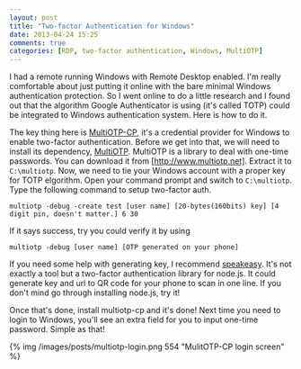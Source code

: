 ```yaml
---
layout: post
title: "Two-factor Authentication for Windows"
date: 2013-04-24 15:25
comments: true
categories: [RDP, two-factor authentication, Windows, MultiOTP]
---
```


I had a remote running Windows with Remote Desktop enabled. I'm really
comfortable about just putting it online with the bare minimal Windows
authentication protection. So I went online to do a little research and I found
out that the algorithm Google Authenticator is using (it's called TOTP) could
be integrated to Windows authentication system. Here is how to do it.

The key thing here is [MultiOTP-CP], it's a credential provider for Windows to
enable two-factor authentication. Before we get into that, we will need to
install its dependency, [MultiOTP]. MultiOTP is a library to deal with one-time
passwords. You can download it from [http://www.multiotp.net]. Extract it to
`C:\multiotp`. Now, we need to tie your Windows account with a proper key for
TOTP elgorithm. Open your command prompt and switch to `C:\multiotp`. Type the
following command to setup two-factor auth.

```
multiotp -debug -create test [user name] [20-bytes(160bits) key] [4 digit pin, doesn't matter.] 6 30
```

If it says success, try you could verify it by using

```
multiotp -debug [user name] [OTP generated on your phone]
```

If you need some help with generating key, I recommend [speakeasy]. It's not
exactly a tool but a two-factor authentication library for node.js. It could
generate key and url to QR code for your phone to scan in one line. If you
don't mind go through installing node.js, try it!

Once that's done, install multiotp-cp and it's done! Next time you need to
login to Windows, you'll see an extra field for you to input one-time password.
Simple as that!

{% img /images/posts/multiotp-login.png 554 "MulitOTP-CP login screen" %}

[MultiOTP]: http://www.multiotp.net
[MultiOTP-CP]: http://code.google.com/p/multi-one-time-password--credential-provider/
[speakeasy]: https://github.com/markbao/speakeasy
